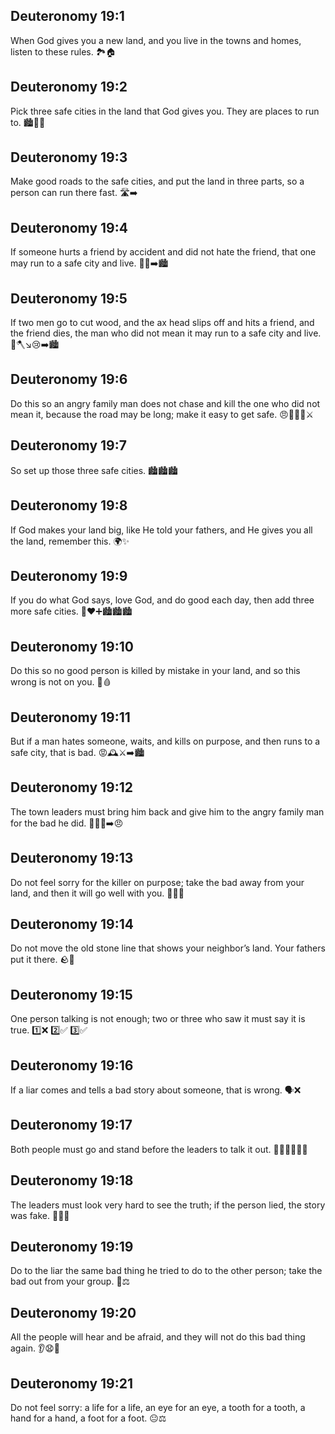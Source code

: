 ## Deuteronomy 19:1
When God gives you a new land, and you live in the towns and homes, listen to these rules. 🏞️🏠
## Deuteronomy 19:2
Pick three safe cities in the land that God gives you. They are places to run to. 🏙️🏃‍♂️
## Deuteronomy 19:3
Make good roads to the safe cities, and put the land in three parts, so a person can run there fast. 🛣️➡️
## Deuteronomy 19:4
If someone hurts a friend by accident and did not hate the friend, that one may run to a safe city and live. 🤝😢➡️🏙️
## Deuteronomy 19:5
If two men go to cut wood, and the ax head slips off and hits a friend, and the friend dies, the man who did not mean it may run to a safe city and live. 🌳🪓↘️😢➡️🏙️
## Deuteronomy 19:6
Do this so an angry family man does not chase and kill the one who did not mean it, because the road may be long; make it easy to get safe. 😠🏃‍♂️❌⚔️
## Deuteronomy 19:7
So set up those three safe cities. 🏙️🏙️🏙️
## Deuteronomy 19:8
If God makes your land big, like He told your fathers, and He gives you all the land, remember this. 🌍✨
## Deuteronomy 19:9
If you do what God says, love God, and do good each day, then add three more safe cities. 🙏❤️➕🏙️🏙️🏙️
## Deuteronomy 19:10
Do this so no good person is killed by mistake in your land, and so this wrong is not on you. 🚫🩸
## Deuteronomy 19:11
But if a man hates someone, waits, and kills on purpose, and then runs to a safe city, that is bad. 😡🕰️⚔️➡️🏙️
## Deuteronomy 19:12
The town leaders must bring him back and give him to the angry family man for the bad he did. 🧑‍⚖️🚓➡️😠
## Deuteronomy 19:13
Do not feel sorry for the killer on purpose; take the bad away from your land, and then it will go well with you. 🚫😢✅
## Deuteronomy 19:14
Do not move the old stone line that shows your neighbor’s land. Your fathers put it there. 🪨📏
## Deuteronomy 19:15
One person talking is not enough; two or three who saw it must say it is true. 1️⃣❌ 2️⃣✅ 3️⃣✅
## Deuteronomy 19:16
If a liar comes and tells a bad story about someone, that is wrong. 🗣️❌
## Deuteronomy 19:17
Both people must go and stand before the leaders to talk it out. 🧑‍⚖️🧍‍♂️🧍‍♂️
## Deuteronomy 19:18
The leaders must look very hard to see the truth; if the person lied, the story was fake. 👀✅❌
## Deuteronomy 19:19
Do to the liar the same bad thing he tried to do to the other person; take the bad out from your group. 🔁⚖️
## Deuteronomy 19:20
All the people will hear and be afraid, and they will not do this bad thing again. 👂😧🚫
## Deuteronomy 19:21
Do not feel sorry: a life for a life, an eye for an eye, a tooth for a tooth, a hand for a hand, a foot for a foot. 😐⚖️
